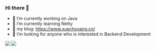 ### Hi there 👋
- 🔭 I’m currently working on Java
- 🌱 I’m currently learning Netty
- :hammer: my blog: https://www.xuechuyang.cn/
- 🤔 I’m looking for anyone who is interested in Backend Development
<img align="left" src="https://github-readme-stats.vercel.app/api?username=neowho&show_icons=true&icon_color=CE1D2D&text_color=718096&bg_color=ffffff&hide_title=true" />
<img align="middle" src="https://github-readme-stats.vercel.app/api/top-langs/?username=Chuyang778&&layout=compact" />


<!--
**Chuyang778/Chuyang778** is a ✨ _special_ ✨ repository because its `README.md` (this file) appears on your GitHub profile.

Here are some ideas to get you started:

- 🔭 I’m currently working on ...
- 🌱 I’m currently learning ...
- 👯 I’m looking to collaborate on ...
- 🤔 I’m looking for help with ...
- 💬 Ask me about ...
- 📫 How to reach me: ...
- 😄 Pronouns: ...
- ⚡ Fun fact: ...
-->
